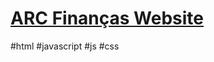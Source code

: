 # <a href="https://backcost.github.io/arc-financas/">ARC Finanças Website</a>

#html #javascript #js #css
